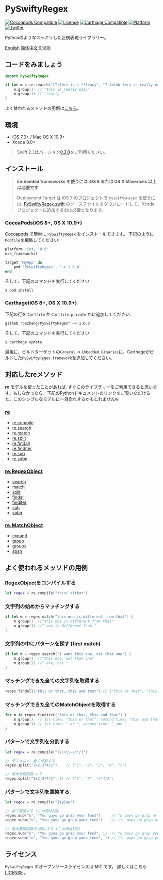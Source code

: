 # PySwiftyRegex
[![Cocoapods Compatible](https://img.shields.io/cocoapods/v/PySwiftyRegex.svg)](https://cocoapods.org/pods/PySwiftyRegex)
[![License](https://img.shields.io/cocoapods/l/PySwiftyRegex.svg?style=flat&color=gray)](http://opensource.org/licenses/MIT)
[![Carthage Compatible](https://img.shields.io/badge/Carthage-compatible-4BC51D.svg?style=flat)](https://github.com/Carthage/Carthage)
[![Platform](https://img.shields.io/cocoapods/p/PySwiftyRegex.svg?style=flat)](http://cocoadocs.org/docsets/PySwiftyRegex)
[![Twitter](https://img.shields.io/badge/twitter-@AdamoCheng-blue.svg?style=flat)](http://twitter.com/AdamoCheng)

Pythonのようなスッキリした正規表現ライブラリー。

[English](README.md)
[简体中文](README-zh.md)
[한국어](README-ko.md)

## コードをみましょう

```swift
import PySwiftyRegex

if let m = re.search("[Tt]his is (.*?)easy", "I think this is really easy!!!") {
	m.group()  // "this is really easy"
	m.group(1) // "really "
}
```
よく使われるメッソドの用例は[こちら](#more_usage)。

## 環境

- iOS 7.0+ / Mac OS X 10.9+
- Xcode 8.0+

> Swift 2.3はバージョン[0.3.0](../../releases/tag/0.3.0)をご利用ください。

## インストール
> **Embedded frameworks を使うには iOS 8 または OS X Mavericks 以上は必要です**
>
> Deployment Target は iOS 7 のプロジェクトで `PySwiftyRegex` を使うには, [PySwiftyRegex.swift](PySwiftyRegex/PySwiftyRegex.swift) のソースファイルをダウンロードして、Xcodeプロジェクトに追加するのは必要となります。

### CocoaPods(iOS 8+, OS X 10.9+)
[Cocoapods](http://cocoapods.org/) で簡単に `PySwiftyRegex` をインストールできます。 下記のように`Podfile`を編集してください:

```ruby
platform :ios, '8.0'
use_frameworks!

target 'MyApp' do
	pod 'PySwiftyRegex', '~> 1.0.0'
end
```

そして、下記のコマンドを実行してください:

```bash
$ pod install
```

### Carthage(iOS 8+, OS X 10.9+)
下記の行を `Cartfile` か `Cartfile.private` かに追加してください:

```
github "cezheng/PySwiftyRegex" ~> 1.0.0
```
そして、下記のコマンドを実行してください:

```
$ carthage update
```
最後に、ビルドターゲットの`General` -> `Embedded Binaries`に、Carthageがビルドした`PySwiftyRegex.framework`を追加してください。

## 対応したreメソッド
[**re**](https://docs.python.org/2/library/re.html) モデルを使ったことがあれば, すぐこのライブラリーをご利用できると思います。もしなかったら、下記のPythonドキュメントのリンクをご覧いただけると、このシンプルなモデルに一目惚れするかもしれませんw
### [re](https://docs.python.org/2/library/re.html#module-contents)
* [re.compile](https://docs.python.org/2/library/re.html#re.compile)
* [re.search](https://docs.python.org/2/library/re.html#re.search)
* [re.match](https://docs.python.org/2/library/re.html#re.match)
* [re.split](https://docs.python.org/2/library/re.html#re.split)
* [re.findall](https://docs.python.org/2/library/re.html#re.findall)
* [re.finditer](https://docs.python.org/2/library/re.html#re.finditer)
* [re.sub](https://docs.python.org/2/library/re.html#re.sub)
* [re.subn](https://docs.python.org/2/library/re.html#re.subn)

### [re.RegexObject](https://docs.python.org/2/library/re.html#regular-expression-objects)
* [search](https://docs.python.org/2/library/re.html#re.RegexObject.search)
* [match](https://docs.python.org/2/library/re.html#re.RegexObject.match)
* [split](https://docs.python.org/2/library/re.html#re.RegexObject.split)
* [findall](https://docs.python.org/2/library/re.html#re.RegexObject.findall)
* [finditer](https://docs.python.org/2/library/re.html#re.RegexObject.finditer)
* [sub](https://docs.python.org/2/library/re.html#re.RegexObject.sub)
* [subn](https://docs.python.org/2/library/re.html#re.RegexObject.subn)

### [re.MatchObject](https://docs.python.org/2/library/re.html#match-objects)
* [expand](https://docs.python.org/2/library/re.html#re.MatchObject.expand)
* [group](https://docs.python.org/2/library/re.html#re.MatchObject.group)
* [groups](https://docs.python.org/2/library/re.html#re.MatchObject.groups)
* [span](https://docs.python.org/2/library/re.html#re.MatchObject.span)

## <a name="more_usage"></a>よく使われるメッソドの用例
### RegexObjectをコンパイルする
```swift
let regex = re.compile("this(.+)that")
```
### 文字列の始めからマッチングする
```swift
if let m = regex.match("this one is different from that") {
	m.group()  //"this one is different from that"
	m.group(1) //" one is different from "
}
```
### 文字列の中にパターンを探す (first match)
```swift
if let m = regex.search("I want this one, not that one") {
	m.group()  //"this one, not that one"
	m.group(1) //" one, not "
}
```
### マッチングできた全ての文字列を取得する
```swift
regex.findall("this or that, this and that") // ["this or that", "this and that"]
```
### マッチングできた全てのMatchObjectを取得する
```swift
for m in regex.finditer("this or that, this and that") {
	m.group()  // 1st time: "this or that", second time: "this and that"
	m.group(1) // 1st time: " or ", second time: " and "
}
```
### パターンで文字列を分割する
```swift
let regex = re.compile("[\\+\\-\\*/]")

// デフォルト、全て分割する
regex.split("1+2-3*4/5")    // ["1", "2", "3", "4", "5"]

// 最大分割回数 = 2
regex.split("1+2-3*4/5", 2) // ["1", "2", "3*4/5"]
```
### パターンで文字列を置換する
```swift
let regex = re.compile("[Yy]ou")

// 全て置換する (この例は2回)
regex.sub("u", "You guys go grap your food")     // "u guys go grap ur food"
regex.subn("u", "You guys go grap your food")    // ("u guys go grap ur food", 2)

// 最大置換回数を1回にする (この例は1回)
regex.sub("u", "You guys go grap your food", 1)  // "u guys go grap your food"
regex.subn("u", "You guys go grap your food", 1) // ("u guys go grap your food", 1)
```

## ライセンス

`PySwiftyRegex` のオープンソースライセンスは MIT です。 詳しくはこちら [LICENSE](LICENSE) 。
